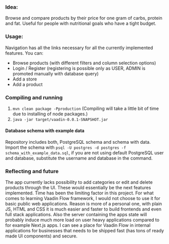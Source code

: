 ### Idea:
  Browse and compare products by their price for one gram of carbs, protein and fat. Useful for people with nutritional goals who have a tight budget.

### Usage:
  Navigation has all the links necessary for all the currently implemented features. You can:
  - Browse products (with different filters and column selection options)
  - Login / Register (registering is possible only as USER, ADMIN is promoted manually with database query)
  - Add a store
  - Add a product

### Compiling and running
  1. `mvn clean package -Pproduction` (Compiling will take a little bit of time due to installing of node packages.)
  2. `java -jar target/vaadin-0.0.1-SNAPSHOT.jar`
#### Database schema with example data
  Repository includes both, PostgreSQL schema and schema with data. Import the schema with `psql -U postgres -d postgres -f schema_with_example_data.sql`, if you are not using default PostgreSQL user and database, substitute the username and database in the command.

### Reflecting and future
  The app currently lacks possibility to add categories or edit and delete products through the UI. These would essentially be the next features implemented. Time has been the limiting factor in this project. For what comes to learning Vaadin Flow framework, I would not choose to use it for basic public web applications. Reason is more of a personal one, with plain JS, HTML and CSS it is much easier and faster to build frontends and even full stack applications. Also the server containing the apps state will probably induce much more load on user heavy applications compared to for example Next.js apps. I can see a place for Vaadin Flow in internal applications for businesses that needs to be shipped fast (has tons of ready made UI components) and secure.
